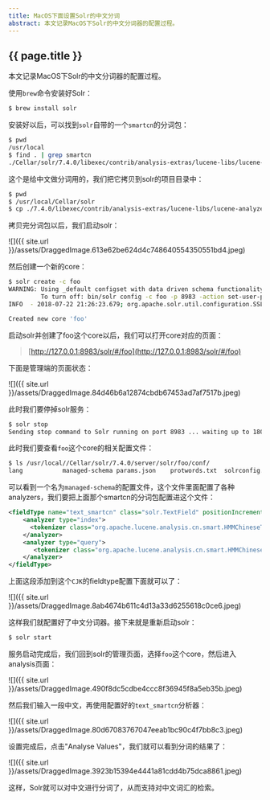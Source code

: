 ```yaml
---
title: MacOS下面设置Solr的中文分词
abstract: 本文记录MacOS下Solr的中文分词器的配置过程。
---
```


## {{ page.title }}

本文记录MacOS下Solr的中文分词器的配置过程。

使用`brew`命令安装好Solr：

```bash
$ brew install solr
```

安装好以后，可以找到`solr`自带的一个`smartcn`的分词包：

```bash
$ pwd
/usr/local
$ find . | grep smartcn
./Cellar/solr/7.4.0/libexec/contrib/analysis-extras/lucene-libs/lucene-analyzers-smartcn-7.4.0.jar
```

这个是给中文做分词用的，我们把它拷贝到solr的项目目录中：

```bash
$ pwd
$ /usr/local/Cellar/solr
$ cp ./7.4.0/libexec/contrib/analysis-extras/lucene-libs/lucene-analyzers-smartcn-7.4.0.jar ./7.4.0/server/solr-webapp/webapp/WEB-INF/lib/lucene-analyzers-smartcn-7.4.0.jar
```

拷贝完分词包以后，我们启动solr：

![]({{ site.url }}/assets/DraggedImage.613e62be624d4c748640554350551bd4.jpeg)

然后创建一个新的core：

```bash
$ solr create -c foo
WARNING: Using _default configset with data driven schema functionality. NOT RECOMMENDED for production use.
		 To turn off: bin/solr config -c foo -p 8983 -action set-user-property -property update.autoCreateFields -value false
INFO  - 2018-07-22 21:26:23.679; org.apache.solr.util.configuration.SSLCredentialProviderFactory; Processing SSL Credential Provider chain: env;sysprop

Created new core 'foo'
```

启动solr并创建了foo这个core以后，我们可以打开core对应的页面：

> [http://127.0.0.1:8983/solr/#/foo](http://127.0.0.1:8983/solr/#/foo)

下面是管理端的页面状态：

![]({{ site.url }}/assets/DraggedImage.84d46b6a12874cbdb67453ad7af7517b.jpeg)

此时我们要停掉solr服务：

```bash
$ solr stop
Sending stop command to Solr running on port 8983 ... waiting up to 180 seconds to allow Jetty process 15826 to stop gracefully.
```

此时我们要查看`foo`这个core的相关配置文件：

```bash
$ ls /usr/local//Cellar/solr/7.4.0/server/solr/foo/conf/
lang           managed-schema params.json    protwords.txt  solrconfig.xml stopwords.txt  synonyms.txt
```

可以看到一个名为`managed-schema`的配置文件，这个文件里面配置了各种analyzers，我们要把上面那个smartcn的分词包配置进这个文件：

```xml
<fieldType name="text_smartcn" class="solr.TextField" positionIncrementGap="0">
	<analyzer type="index">
	  <tokenizer class="org.apache.lucene.analysis.cn.smart.HMMChineseTokenizerFactory"/>
	</analyzer>
	<analyzer type="query">
	   <tokenizer class="org.apache.lucene.analysis.cn.smart.HMMChineseTokenizerFactory"/>
	</analyzer>
</fieldType>
```

上面这段添加到这个`CJK`的fieldtype配置下面就可以了：

![]({{ site.url }}/assets/DraggedImage.8ab4674b611c4d13a33d6255618c0ce6.jpeg)

这样我们就配置好了中文分词器。接下来就是重新启动solr：

```bash
$ solr start
```

服务启动完成后，我们回到solr的管理页面，选择`foo`这个core，然后进入analysis页面：

![]({{ site.url }}/assets/DraggedImage.490f8dc5cdbe4ccc8f36945f8a5eb35b.jpeg)

然后我们输入一段中文，再使用配置好的`text_smartcn`分析器：

![]({{ site.url }}/assets/DraggedImage.80d67083767047eeab1bc90c4f7bb8c3.jpeg)

设置完成后，点击"Analyse Values"，我们就可以看到分词的结果了：

![]({{ site.url }}/assets/DraggedImage.3923b15394e4441a81cdd4b75dca8861.jpeg)

这样，Solr就可以对中文进行分词了，从而支持对中文词汇的检索。

